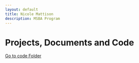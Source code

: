 ```yaml
--- 
layout: default
title: Nicole Mattison
description: MSBA Program
---
```


# Projects, Documents and Code

[Go to code Folder](/code/index.md)

